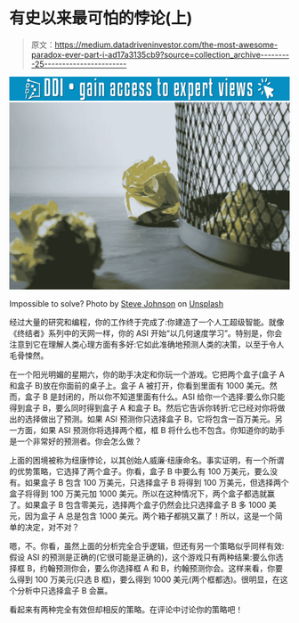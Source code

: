# 有史以来最可怕的悖论(上)

> 原文：<https://medium.datadriveninvestor.com/the-most-awesome-paradox-ever-part-i-ad17a3135cb9?source=collection_archive---------25----------------------->

[![](img/36212ee25ccb3973c98aded7627dd5f9.png)](http://www.track.datadriveninvestor.com/1126A)![](img/05d83a47e5d77774b583d8e0ff0048b9.png)

Impossible to solve? Photo by [Steve Johnson](https://unsplash.com/photos/Kr8Tc8Rugdk?utm_source=unsplash&utm_medium=referral&utm_content=creditCopyText) on [Unsplash](https://unsplash.com/search/photos/difficult?utm_source=unsplash&utm_medium=referral&utm_content=creditCopyText)

经过大量的研究和编程，你的工作终于完成了:你建造了一个人工超级智能。就像《终结者》系列中的天网一样，你的 ASI 开始“以几何速度学习”。特别是，你会注意到它在理解人类心理方面有多好:它如此准确地预测人类的决策，以至于令人毛骨悚然。

在一个阳光明媚的星期六，你的助手决定和你玩一个游戏。它把两个盒子(盒子 A 和盒子 B)放在你面前的桌子上。盒子 A 被打开，你看到里面有 1000 美元。然而，盒子 B 是封闭的，所以你不知道里面有什么。ASI 给你一个选择:要么你只能得到盒子 B，要么同时得到盒子 A 和盒子 B。然后它告诉你转折:它已经对你将做出的选择做出了预测。如果 ASI 预测你只选择盒子 B，它将包含一百万美元。另一方面，如果 ASI 预测你将选择两个框，框 B 将什么也不包含。你知道你的助手是一个非常好的预测者。你会怎么做？

上面的困境被称为纽康悖论，以其创始人威廉·纽康命名。事实证明，有一个所谓的优势策略，它选择了两个盒子。你看，盒子 B 中要么有 100 万美元，要么没有。如果盒子 B 包含 100 万美元，只选择盒子 B 将得到 100 万美元，但选择两个盒子将得到 100 万美元加 1000 美元。所以在这种情况下，两个盒子都选就赢了。如果盒子 B 包含零美元，选择两个盒子仍然会比只选择盒子 B 多 1000 美元，因为盒子 A 总是包含 1000 美元。两个箱子都挑又赢了！所以，这是一个简单的决定，对不对？

嗯，不。你看，虽然上面的分析完全合乎逻辑，但还有另一个策略似乎同样有效:假设 ASI 的预测是正确的(它很可能是正确的)，这个游戏只有两种结果:要么你选择框 B，约翰预测你会，要么你选择框 A 和 B，约翰预测你会。这样来看，你要么得到 100 万美元(只选 B 框)，要么得到 1000 美元(两个框都选)。很明显，在这个分析中只选择盒子 B 会赢。

看起来有两种完全有效但却相反的策略。在评论中讨论你的策略吧！